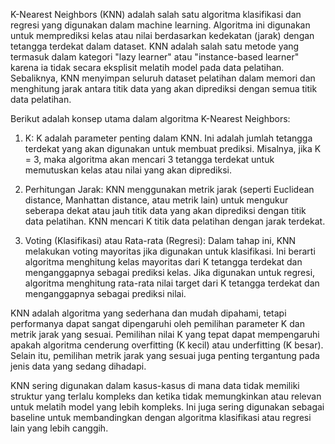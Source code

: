 K-Nearest Neighbors (KNN) adalah salah satu algoritma klasifikasi dan regresi yang digunakan dalam machine learning. Algoritma ini digunakan untuk memprediksi kelas atau nilai berdasarkan kedekatan (jarak) dengan tetangga terdekat dalam dataset. KNN adalah salah satu metode yang termasuk dalam kategori "lazy learner" atau "instance-based learner" karena ia tidak secara eksplisit melatih model pada data pelatihan. Sebaliknya, KNN menyimpan seluruh dataset pelatihan dalam memori dan menghitung jarak antara titik data yang akan diprediksi dengan semua titik data pelatihan.

Berikut adalah konsep utama dalam algoritma K-Nearest Neighbors:

1. K: K adalah parameter penting dalam KNN. Ini adalah jumlah tetangga terdekat yang akan digunakan untuk membuat prediksi. Misalnya, jika K = 3, maka algoritma akan mencari 3 tetangga terdekat untuk memutuskan kelas atau nilai yang akan diprediksi.

2. Perhitungan Jarak: KNN menggunakan metrik jarak (seperti Euclidean distance, Manhattan distance, atau metrik lain) untuk mengukur seberapa dekat atau jauh titik data yang akan diprediksi dengan titik data pelatihan. KNN mencari K titik data pelatihan dengan jarak terdekat.

3. Voting (Klasifikasi) atau Rata-rata (Regresi): Dalam tahap ini, KNN melakukan voting mayoritas jika digunakan untuk klasifikasi. Ini berarti algoritma menghitung kelas mayoritas dari K tetangga terdekat dan menganggapnya sebagai prediksi kelas. Jika digunakan untuk regresi, algoritma menghitung rata-rata nilai target dari K tetangga terdekat dan menganggapnya sebagai prediksi nilai.

KNN adalah algoritma yang sederhana dan mudah dipahami, tetapi performanya dapat sangat dipengaruhi oleh pemilihan parameter K dan metrik jarak yang sesuai. Pemilihan nilai K yang tepat dapat mempengaruhi apakah algoritma cenderung overfitting (K kecil) atau underfitting (K besar). Selain itu, pemilihan metrik jarak yang sesuai juga penting tergantung pada jenis data yang sedang dihadapi.

KNN sering digunakan dalam kasus-kasus di mana data tidak memiliki struktur yang terlalu kompleks dan ketika tidak memungkinkan atau relevan untuk melatih model yang lebih kompleks. Ini juga sering digunakan sebagai baseline untuk membandingkan dengan algoritma klasifikasi atau regresi lain yang lebih canggih.